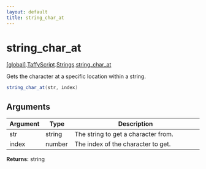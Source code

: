 ```yaml
---
layout: default
title: string_char_at
---
```


# string_char_at

[\[global\]]({{site.baseurl}}/docs/).[TaffyScript]({{site.baseurl}}/docs/TaffyScript/).[Strings]({{site.baseurl}}/docs/TaffyScript/Strings/).[string_char_at]({{site.baseurl}}/docs/TaffyScript/Strings/string_char_at/)

Gets the character at a specific location within a string.

```cs
string_char_at(str, index)
```

## Arguments

<table>
  <col width="15%">
  <col width="15%">
  <thead>
    <tr>
      <th>Argument</th>
      <th>Type</th>
      <th>Description</th>
    </tr>
  </thead>
  <tbody>
    <tr>
      <td>str</td>
      <td>string</td>
      <td>The string to get a character from.</td>
    </tr>
    <tr>
      <td>index</td>
      <td>number</td>
      <td>The index of the character to get.</td>
    </tr>
  </tbody>
</table>

**Returns:** string
